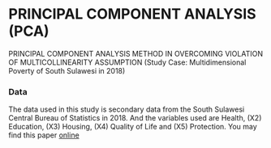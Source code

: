 # PRINCIPAL COMPONENT ANALYSIS (PCA)
PRINCIPAL COMPONENT ANALYSIS METHOD IN OVERCOMING VIOLATION OF MULTICOLLINEARITY ASSUMPTION (Study Case: Multidimensional Poverty of South Sulawesi in 2018)

### Data
The data used in this study is secondary data from the South Sulawesi Central Bureau of Statistics in 2018. And the variables used are Health, (X2) Education, (X3) Housing, (X4) Quality of Life and (X5) Protection. You may find this paper [online](https://drive.google.com/file/d/18YjBbIr9u52qDt7afLUtbeWzPX5QGKdE/view?usp=sharing)
